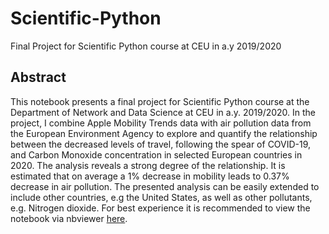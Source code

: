 # Scientific-Python
 Final Project for Scientific Python course at CEU in a.y 2019/2020

## Abstract
This notebook presents a final project for Scientific Python course at the Department of Network and Data Science at CEU in a.y. 2019/2020. In the project, I combine Apple Mobility Trends data with air pollution data from the European Environment Agency to explore and quantify the relationship between the decreased levels of travel, following the spear of COVID-19, and Carbon Monoxide concentration in selected European countries in 2020. The analysis reveals a strong degree of the relationship. It is estimated that on average a 1% decrease in mobility leads to 0.37% decrease in air pollution. The presented analysis can be easily extended to include other countries, e.g the United States, as well as other pollutants, e.g. Nitrogen dioxide. For best experience it is recommended to view the notebook via nbviewer [here](https://nbviewer.jupyter.org/github/alinacherkas/Scientific-Python/blob/master/Final%20Project.ipynb).
